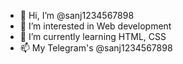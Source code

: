 - 👋 Hi, I’m @sanj1234567898
- 👀 I’m interested in Web development
- 🌱 I’m currently learning HTML, CSS
- 📫 My Telegram's @sanj1234567898
